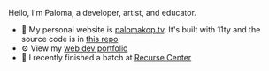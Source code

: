 Hello, I'm Paloma, a developer, artist, and educator.

- 🌱 My personal website is [palomakop.tv](https://palomakop.tv). It's built with 11ty and the source code is in [this repo](https://github.com/palomakop/palomakop.tv-11ty)
- ⚙️ View my [web dev portfolio](https://palomakop.tv/code)
- 🏫 I recently finished a batch at [Recurse Center](https://recurse.com)
